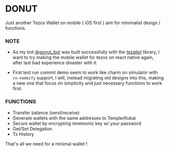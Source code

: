 # DONUT
Just another Tezos Wallet on mobile ( iOS first ) aim for minimalist design / functions.

### NOTE
- As my bot [@gonut_bot](https://t.me/gonut_bot) was built successfully with the [tezallet](https://github.com/thetrung/tezallet) library, I want to try making the mobile wallet for tezos on react native again, after last bad experience disaster with it.

- First test run commit demo seem to work like charm on simulator with `rn-nodeify` support, I will, instead migrating old designs into this, making a new one that focus on simplicity and just necessary functions to work first.

### FUNCTIONS
- Transfer balance (send/receive)
- Generate wallets with the same addresses to Temple/Kukai
- Secure wallet by encrypting mnemonic key w/ your password
- Get/Set Delegation 
- Tx History

That's all we need for a minimal wallet !
